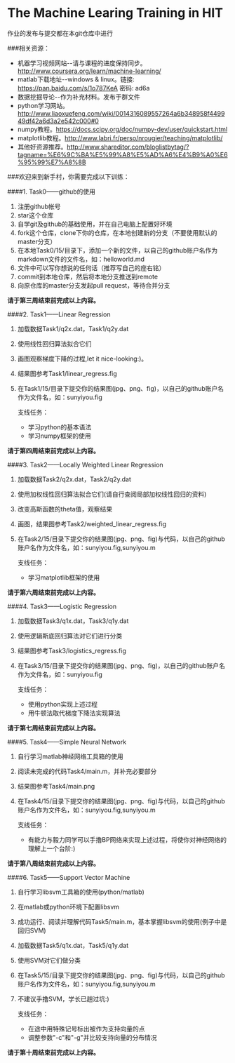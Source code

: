 # The Machine Learing Training in HIT

作业的发布与提交都在本git仓库中进行

###相关资源：

* 机器学习视频网站--请与课程的进度保持同步。http://www.coursera.org/learn/machine-learning/
* matlab下载地址--windows & linux。链接: https://pan.baidu.com/s/1o787KeA 密码: ad6a
* 数据挖掘导论--作为补充材料。发布于群文件
* python学习网站。http://www.liaoxuefeng.com/wiki/0014316089557264a6b348958f449949df42a6d3a2e542c000#0
* numpy教程。https://docs.scipy.org/doc/numpy-dev/user/quickstart.html
* matplotlib教程。http://www.labri.fr/perso/nrougier/teaching/matplotlib/
* 其他好资源推荐。http://www.shareditor.com/bloglistbytag/?tagname=%E6%9C%BA%E5%99%A8%E5%AD%A6%E4%B9%A0%E6%95%99%E7%A8%8B

###欢迎来到新手村，你需要完成以下训练：

####1. Task0——github的使用

1. 注册github帐号
2. star这个仓库
3. 自学git及github的基础使用，并在自己电脑上配置好环境
4. fork这个仓库，clone下你的仓库，在本地创建新的分支（不要使用默认的master分支）
5. 在本地Task0/15/目录下，添加一个新的文件，以自己的github账户名作为markdown文件的文件名，如：helloworld.md
6. 文件中可以写你想说的任何话（推荐写自己的座右铭）
7. commit到本地仓库，然后将本地分支推送到remote
8. 向原仓库的master分支发起pull request，等待合并分支

**请于第三周结束前完成以上内容。**



####2. Task1——Linear Regression

1. 加载数据Task1/q2x.dat，Task1/q2y.dat
2. 使用线性回归算法拟合它们
3. 画图观察梯度下降的过程,let it nice-looking:)。
4. 结果图参考Task1/linear_regress.fig
5. 在Task1/15/目录下提交你的结果图(jpg、png、fig)，以自己的github账户名作为文件名，如：sunyiyou.fig

     支线任务：
	 * 学习python的基本语法
 	 * 学习numpy框架的使用

**请于第四周结束前完成以上内容。**


####3. Task2——Locally Weighted Linear Regression

1. 加载数据Task2/q2x.dat，Task2/q2y.dat
2. 使用加权线性回归算法拟合它们(请自行查阅局部加权线性回归的资料)  
3. 改变高斯函数的theta值，观察结果
4. 画图，结果图参考Task2/weighted_linear_regress.fig
5. 在Task2/15/目录下提交你的结果图(jpg、png、fig)与代码，以自己的github账户名作为文件名，如：sunyiyou.fig,sunyiyou.m

     支线任务：
	 * 学习matplotlib框架的使用

**请于第六周结束前完成以上内容。**

####4. Task3——Logistic Regression

1. 加载数据Task3/q1x.dat，Task3/q1y.dat
2. 使用逻辑斯底回归算法对它们进行分类
3. 结果图参考Task3/logistics_regress.fig
4. 在Task3/15/目录下提交你的结果图(jpg、png、fig)，以自己的github账户名作为文件名，如：sunyiyou.fig

    支线任务：
	* 使用python实现上述过程
	* 用牛顿法取代梯度下降法实现算法

**请于第七周结束前完成以上内容。**

####5. Task4——Simple Neural Network

1. 自行学习matlab神经网络工具箱的使用
2. 阅读未完成的代码Task4/main.m，并补充必要部分
3. 结果图参考Task4/main.png
4. 在Task4/15/目录下提交你的结果图(jpg、png、fig)与代码，以自己的github账户名作为文件名，如：sunyiyou.fig,sunyiyou.m

	支线任务：
	* 有能力与毅力同学可以手撸BP网络来实现上述过程，将使你对神经网络的理解上一个台阶:)
	
**请于第八周结束前完成以上内容。**

####6. Task5——Support Vector Machine

1. 自行学习libsvm工具箱的使用(python/matlab)
2. 在matlab或python环境下配置libsvm
3. 成功运行、阅读并理解代码Task5/main.m，基本掌握libsvm的使用(例子中是回归SVM)
4. 加载数据Task5/q1x.dat，Task5/q1y.dat
5. 使用SVM对它们做分类
6. 在Task5/15/目录下提交你的结果图(jpg、png、fig)与代码，以自己的github账户名作为文件名，如：sunyiyou.fig,sunyiyou.m
7. 不建议手撸SVM，学长已趟过坑:)

	支线任务：
	* 在途中用特殊记号标出被作为支持向量的点
	* 调整参数"-c"和"-g"并比较支持向量的分布情况

	
**请于第十周结束前完成以上内容。**